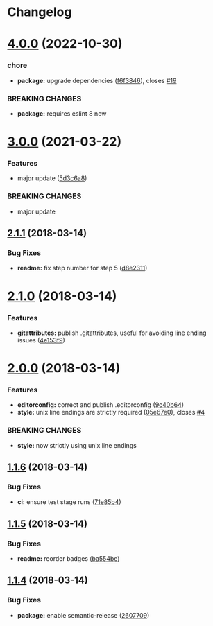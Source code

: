 # Changelog

# [4.0.0](https://github.com/zenflow/eslint-config-zenflow/compare/v3.0.0...v4.0.0) (2022-10-30)


### chore

* **package:** upgrade dependencies ([f6f3846](https://github.com/zenflow/eslint-config-zenflow/commit/f6f3846faeffacc95d8af53da2554b036bdcb038)), closes [#19](https://github.com/zenflow/eslint-config-zenflow/issues/19)


### BREAKING CHANGES

* **package:** requires eslint 8 now

# [3.0.0](https://github.com/zenflow/eslint-config-zenflow/compare/v2.1.1...v3.0.0) (2021-03-22)


### Features

* major update ([5d3c6a8](https://github.com/zenflow/eslint-config-zenflow/commit/5d3c6a8553f08a1ddfffc4efc6075385081ee576))


### BREAKING CHANGES

* major update

## [2.1.1](https://github.com/zenflow/eslint-config-zenflow/compare/v2.1.0...v2.1.1) (2018-03-14)


### Bug Fixes

* **readme:** fix step number for step 5 ([d8e2311](https://github.com/zenflow/eslint-config-zenflow/commit/d8e2311))

# [2.1.0](https://github.com/zenflow/eslint-config-zenflow/compare/v2.0.0...v2.1.0) (2018-03-14)


### Features

* **gitattributes:** publish .gitattributes, useful for avoiding line ending issues ([4e153f9](https://github.com/zenflow/eslint-config-zenflow/commit/4e153f9))

# [2.0.0](https://github.com/zenflow/eslint-config-zenflow/compare/v1.1.6...v2.0.0) (2018-03-14)


### Features

* **editorconfig:** correct and publish .editorconfig ([9c40b64](https://github.com/zenflow/eslint-config-zenflow/commit/9c40b64))
* **style:** unix line endings are strictly required ([05e67e0](https://github.com/zenflow/eslint-config-zenflow/commit/05e67e0)), closes [#4](https://github.com/zenflow/eslint-config-zenflow/issues/4)


### BREAKING CHANGES

* **style:** now strictly using unix line endings

## [1.1.6](https://github.com/zenflow/eslint-config-zenflow/compare/v1.1.5...v1.1.6) (2018-03-14)


### Bug Fixes

* **ci:** ensure test stage runs ([71e85b4](https://github.com/zenflow/eslint-config-zenflow/commit/71e85b4))

## [1.1.5](https://github.com/zenflow/eslint-config-zenflow/compare/v1.1.4...v1.1.5) (2018-03-14)


### Bug Fixes

* **readme:** reorder badges ([ba554be](https://github.com/zenflow/eslint-config-zenflow/commit/ba554be))

## [1.1.4](https://github.com/zenflow/eslint-config-zenflow/compare/v1.1.3...v1.1.4) (2018-03-14)


### Bug Fixes

* **package:** enable semantic-release ([2607709](https://github.com/zenflow/eslint-config-zenflow/commit/2607709))
